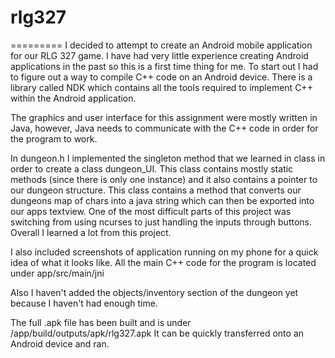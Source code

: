 # rlg327

=========
I decided to attempt to create an Android mobile application for our RLG 327 game. I have had very little experience creating Android applications in the past so this is a first time thing for me. To start out I had to figure out a way to compile C++ code on an Android device. There is a library called NDK which contains all the tools required to implement C++ within the Android application. 

The graphics and user interface for this assignment were mostly written in Java, however, Java needs to communicate with the C++ code in order for the program to work. 

In dungeon.h I implemented the singleton method that we learned in class in order to create a class dungeon_UI. This class contains mostly static methods (since there is only one instance) and it also contains a pointer to our dungeon structure. This class contains a method that converts our dungeons map of chars into a java string which can then be exported into our apps textview. One of the most difficult parts of this project was switching from using ncurses to just handling the inputs through buttons. Overall I learned a lot from this project.

I also included screenshots of application running on my phone for a quick idea of what it looks like. All the main C++ code for the program is located under app/src/main/jni

Also I haven't added the objects/inventory section of the dungeon yet because I haven't had enough time.

The full .apk file has been built and is under /app/build/outputs/apk/rlg327.apk
It can be quickly transferred onto an Android device and ran.
